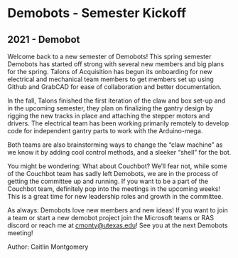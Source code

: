# Demobots - Semester Kickoff
## 2021 - Demobot

Welcome back to a new semester of Demobots! This spring semester Demobots has started off strong with several new members and big plans for the spring. <!--more--> Talons of Acquisition has begun its onboarding for new electrical and mechanical team members to get members set up using Github and GrabCAD for ease of collaboration and better documentation.

In the fall, Talons finished the first iteration of the claw and box set-up and in the upcoming semester, they plan on finalizing the gantry design by rigging the new tracks in place and attaching the stepper motors and drivers. The electrical team has been working primarily remotely to develop code for independent gantry parts to work with the Arduino-mega.

Both teams are also brainstorming ways to change the “claw machine” as we know it by adding cool control methods, and a sleeker “shell” for the bot.

You might be wondering: What about Couchbot? We’ll fear not, while some of the Couchbot team has sadly left Demobots, we are in the process of getting the committee up and running. If you want to be a part of the Couchbot team, definitely pop into the meetings in the upcoming weeks! This is a great time for new leadership roles and growth in the committee.

As always: Demobots love new members and new ideas! If you want to join a team or start a new demobot project join the Microsoft teams or RAS discord or reach me at cmonty@utexas.edu! See you at the next Demobots meeting!

Author: Caitlin Montgomery
